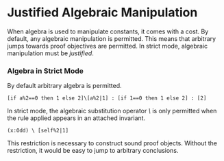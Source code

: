 # Justified Algebraic Manipulation

When algebra is used to manipulate constants, it comes with a cost.
By default, any algebraic manipulation is permitted.
This means that arbitrary jumps towards proof objectives are permitted.
In strict mode, algebraic manipulation must be *justified*.

### Algebra in Strict Mode

By default arbitrary algebra is permitted.

```lsts
[if a%2==0 then 1 else 2]\[a%2|1] : [if 1==0 then 1 else 2] : [2]
```

In strict mode, the algebraic substitution operator *\\* is only permitted when the rule applied appears in an attached invariant.

```lsts
(x:Odd) \ [self%2|1]
```

This restriction is necessary to construct sound proof objects.
Without the restriction, it would be easy to jump to arbitrary conclusions.
